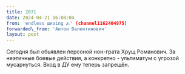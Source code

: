 ```yaml
---
title: 2071
date: 2024-04-21 16:08:04
from: 'endless шизing ⍼' (channel1162404975)
forwarded\_from: 'Антон Валентинович'
layout: post
---
```


Сегодня был обьявлен персоной нон-грата Хрущ Романович. 
За неэтичные боевые действия, а конкретно - ультиматум с угрозой мусарнуться. 
Вход в ДУ ему теперь запрещён.
